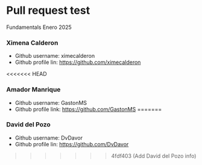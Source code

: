 # Pull request test

Fundamentals Enero 2025

### Ximena Calderon
- Github username: ximecalderon
- Github profile lin: https://github.com/ximecalderon

<<<<<<< HEAD
### Amador Manrique
- Github username: GastonMS
- Github profile link: https://github.com/GastonMS
=======
### David del Pozo
- Github username: DvDavor
- Github profile lin: https://github.com/DvDavor
>>>>>>> 4fdf403 (Add David del Pozo info)
